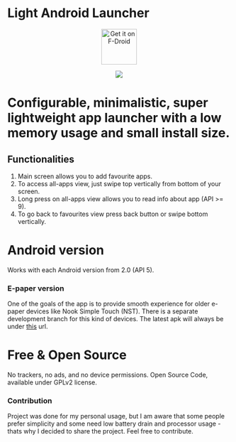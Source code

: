 # Light Android Launcher
<p align="center">
     <a href="https://f-droid.org/packages/com.github.postapczuk.lalauncher/">
          <img src="https://f-droid.org/badge/get-it-on.png" alt="Get it on F-Droid" height="80">
     </a>
</p>
<p align="center">
  <img src="https://github.com/light-launcher/Light-Android-Launcher/raw/master/SCR_20190311_165639.gif" style="max-height:600px"/>
</p>

# Configurable, minimalistic, super lightweight app launcher with a low memory usage and small install size.</b>

## Functionalities
1. Main screen allows you to add favourite apps.
1. To access all-apps view, just swipe top vertically from bottom of your screen.
1. Long press on all-apps view allows you to read info about app (API >= 9).
1. To go back to favourites view press back button or swipe bottom vertically.

# Android version
Works with each Android version from 2.0 (API 5).

### E-paper version
One of the goals of the app is to provide smooth experience for older e-paper devices like Nook Simple Touch (NST).
There is a separate development branch for this kind of devices. 
The latest apk will always be under [this](https://www.dropbox.com/s/ci677hmb2s1la5w/LaLauncher-e-paper-unsigned.apk?dl=1) url.

# Free & Open Source
No trackers, no ads, and no device permissions. Open Source Code, available under GPLv2 license.
   
### Contribution
Project was done for my personal usage, but I am aware that some people prefer simplicity and some need low battery drain and processor usage - thats why I decided to share the project. Feel free to contribute.
